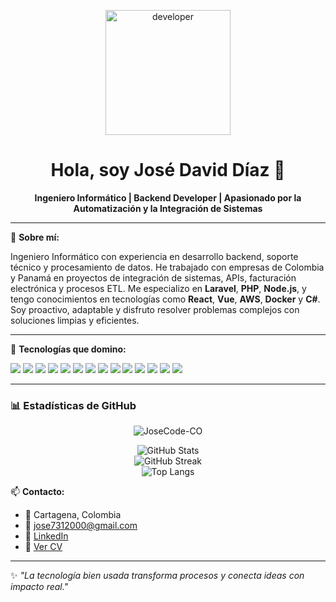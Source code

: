 <p align="center">
  <img src="https://cdn.dribbble.com/users/1162077/screenshots/3848914/programmer.gif" width="200" alt="developer">
</p>

<h1 align="center">Hola, soy José David Díaz 👋</h1>

<p align="center">
  <strong>Ingeniero Informático | Backend Developer | Apasionado por la Automatización y la Integración de Sistemas</strong>
</p>

---

🎯 **Sobre mí:**

Ingeniero Informático con experiencia en desarrollo backend, soporte técnico y procesamiento de datos. He trabajado con empresas de Colombia y Panamá en proyectos de integración de sistemas, APIs, facturación electrónica y procesos ETL. Me especializo en **Laravel**, **PHP**, **Node.js**, y tengo conocimientos en tecnologías como **React**, **Vue**, **AWS**, **Docker** y **C#**. Soy proactivo, adaptable y disfruto resolver problemas complejos con soluciones limpias y eficientes.




---

🧰 **Tecnologías que domino:**

<p align="left">
  <img src="https://img.shields.io/badge/Laravel-F05340?style=for-the-badge&logo=laravel&logoColor=white" />
  <img src="https://img.shields.io/badge/PHP-777BB4?style=for-the-badge&logo=php&logoColor=white" />
  <img src="https://img.shields.io/badge/NestJS-E0234E?style=for-the-badge&logo=nestjs&logoColor=white" />
  <img src="https://img.shields.io/badge/Node.js-339933?style=for-the-badge&logo=nodedotjs&logoColor=white" />
  <img src="https://img.shields.io/badge/React-20232A?style=for-the-badge&logo=react&logoColor=61DAFB" />
  <img src="https://img.shields.io/badge/Vue.js-35495E?style=for-the-badge&logo=vue.js&logoColor=4FC08D" />
  <img src="https://img.shields.io/badge/Java-007396?style=for-the-badge&logo=java&logoColor=white" />
  <img src="https://img.shields.io/badge/MySQL-005C84?style=for-the-badge&logo=mysql&logoColor=white" />
  <img src="https://img.shields.io/badge/Oracle-F80000?style=for-the-badge&logo=oracle&logoColor=white" />
  <img src="https://img.shields.io/badge/SQL_Server-CC2927?style=for-the-badge&logo=microsoftsqlserver&logoColor=white" />
  <img src="https://img.shields.io/badge/AWS-FF9900?style=for-the-badge&logo=amazonaws&logoColor=white" />
  <img src="https://img.shields.io/badge/Docker-2496ED?style=for-the-badge&logo=docker&logoColor=white" />
  <img src="https://img.shields.io/badge/C%23-239120?style=for-the-badge&logo=c-sharp&logoColor=white" />
  <img src="https://img.shields.io/badge/Git-F05032?style=for-the-badge&logo=git&logoColor=white" />
</p>

---
### 📊 Estadísticas de GitHub

<p align="center">
  <img src="https://komarev.com/ghpvc/?username=JoseCode-CO&label=Profile%20views&color=0e75b6&style=flat" alt="JoseCode-CO" />
</p>


<p align="center">
  <img src="https://github-readme-stats.vercel.app/api?username=JoseCode-CO&show_icons=true&theme=tokyonight" alt="GitHub Stats" />
  <br/>
  <img src="https://github-readme-streak-stats.herokuapp.com?user=JoseCode-CO&theme=tokyonight" alt="GitHub Streak" />
  <br/>
  <img src="https://github-readme-stats.vercel.app/api/top-langs/?username=JoseCode-CO&layout=compact&theme=tokyonight" alt="Top Langs" />
</p>

📫 **Contacto:**

- 📍 Cartagena, Colombia
- 📧 [jose7312000@gmail.com](mailto:jose7312000@gmail.com)
- 💼 [LinkedIn](https://www.linkedin.com/in/jose-david-diaz-3812b5209/)
- 📄 [Ver CV](https://github.com/soyvillareal/soyvillareal/blob/main/CV%20-%20JOSE%20DIAZ.pdf)

---

✨ _"La tecnología bien usada transforma procesos y conecta ideas con impacto real."_  

